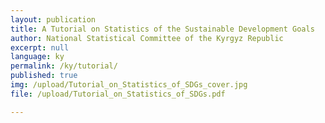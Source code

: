 ```yaml
---
layout: publication
title: A Tutorial on Statistics of the Sustainable Development Goals
author: National Statistical Committee of the Kyrgyz Republic
excerpt: null
language: ky
permalink: /ky/tutorial/
published: true
img: /upload/Tutorial_on_Statistics_of_SDGs_cover.jpg
file: /upload/Tutorial_on_Statistics_of_SDGs.pdf

---
```

